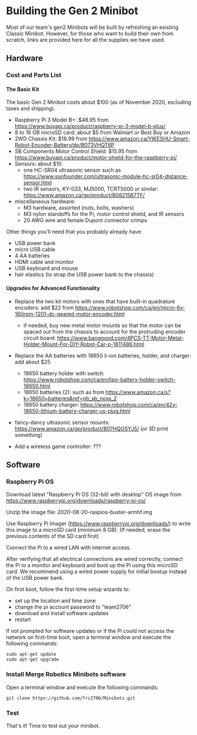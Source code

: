 # Building the Gen 2 Minibot

Most of our team's gen2 Minibots will be built by refreshing an existing Classic Minibot. However, for those who want to build their own from scratch, links are provided here for all the supplies we have used.


## Hardware

### Cost and Parts List

#### The Basic Kit

The basic Gen 2 Minibot costs about $100 (as of November 2020, excluding taxes and shipping).

- Raspberry Pi 3 Model B+: $48.95 from https://www.buyapi.ca/product/raspberry-pi-3-model-b-plus/
- 8 to 16 GB microSD card: about $5 from Walmart or Best Buy or Amazon
- 2WD Chassis Kit: $18.99 from https://www.amazon.ca/YIKESHU-Smart-Robot-Encoder-Battery/dp/B073VHQT6P
- SB Components Motor Control Shield: $15.95 from https://www.buyapi.ca/product/motor-shield-for-the-raspberry-pi/
- Sensors: about $10
  - one HC-SR04 ultrasonic sensor such as https://www.sunfounder.com/ultrasonic-module-hc-sr04-distance-sensor.html
  - two IR sensors, KY-033, MJ5000, TCRT5000 or similar: https://www.amazon.ca/gp/product/B08215B7TF/
- miscellaneous hardware:
  - M3 hardware, assorted (nuts, bolts, washers)
  - M3 nylon standoffs for the Pi, motor control shield, and IR sensors
  - 20 AWG wire and female Dupont connector crimps

Other things you'll need that you probably already have: 
- USB power bank 
- micro USB cable
- 4 AA batteries
- HDMI cable and monitor
- USB keyboard and mouse
- hair elastics (to strap the USB power bank to the chassis)

#### Upgrades for Advanced Functionality

- Replace the two kit motors with ones that have built-in quadrature encoders: add $22 from https://www.robotshop.com/ca/en/micro-6v-160rpm-1201-dc-geared-motor-encoder.html
  - if needed, buy new metal motor mounts so that the motor can be spaced out from the chassis to account for the protruding encoder circuit board: https://www.banggood.com/4PCS-TT-Motor-Metal-Holder-Mount-For-DIY-Robot-Car-p-1611486.html

- Replace the AA batteries with 18650 li-ion batteries, holder, and charger: add about $25
  - 18650 battery holder with switch: https://www.robotshop.com/ca/en/lipo-battery-holder-switch-18650.html
  - 18650 batteries (2): such as from https://www.amazon.ca/s?k=18650+batteries&ref=nb_sb_noss_2
  - 18650 battery charger: https://www.robotshop.com/ca/en/42v-18650-lithium-battery-charger-us-plug.html
- fancy-dancy ultrasonic sensor mounts:  https://www.amazon.ca/gp/product/B07HQGSYJ5/ (or 3D print something)
- Add a wireless game controller: ???

## Software

### Raspberry Pi OS

Download latest "Raspberry Pi OS (32-bit) with desktop" OS image from https://www.raspberrypi.org/downloads/raspberry-pi-os/

Unzip the image file: 2020-08-20-raspios-buster-armhf.img

Use Raspberry Pi Imager (https://www.raspberrypi.org/downloads/) to write this image to a microSD card (minimum 8 GB). (If needed, erase the previous contents of the SD card first)

Connect the Pi to a wired LAN with internet access.

After verifying that all electrical connections are wired correctly, connect the Pi to a monitor and keyboard and boot up the Pi using this microSD card. We recommend using a wired power supply for initial bootup instead of the USB power bank.

On first boot, follow the first-time setup wizards to:
- set up the location and time zone
- change the pi account password to "team2706"
- download and install software updates
- restart

If not prompted for software updates or if the Pi could not access the network on first-time boot, open a terminal window and execute the following commands:

    sudo apt-get update
    sudo apt-get upgrade

### Install Merge Robotics Minibots software

Open a terminal window and execute the following commands:

    git clone https://github.com/frc2706/Minibots.git

### Test

That's it! Time to test out your minibot.
